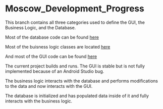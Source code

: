# Moscow_Development_Progress

This branch contains all three categories used to define the GUI, the Business Logic, and the Database.  

Most of the database code can be found [here](https://github.com/CS3398-Moscow-MoscowMules/CS3398-Moscow-S2018/tree/master/MyApplication/app/src/main/java/jones/scott/dnd5echaractersheet)

Most of the buisness logic classes are located [here](https://github.com/CS3398-Moscow-MoscowMules/CS3398-Moscow-S2018/tree/master/MyApplication/app/src/main/java/mules/moscow/dungeonsanddragons5echaractersheet)

And most of the GUI code can be found [here](https://github.com/CS3398-Moscow-MoscowMules/CS3398-Moscow-S2018/tree/master/MyApplication/app/src/main/java/mds158/charactersheet/com/myapplication)


The current project builds and runs.  The GUI is stable but is not fully implemented because of an Android Studio bug.  

The business logic interacts with the database and performs modifications to the data and now interacts with the GUI.

The database is initialized and has populated data inside of it and fully interacts with the business logic.
